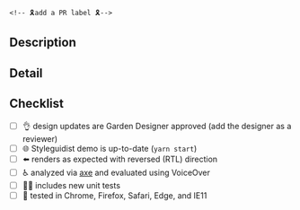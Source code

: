 <!-- structure the Title above as the first line of a
     https://conventionalcommits.org/ message. example: "feat(buttons):
     add a muted button component". the title informs the semantic
     version bump if this PR is merged. -->

                                                                                                                      <!-- 🎗add a PR label 🎗-->

## Description

<!-- a summary of the changes introduced by this PR. this description
     may populate the commit body and versioned changelog if the PR is
     merged. -->

## Detail

<!-- supporting details; screen shot, code, etc. -->

<!-- closes GITHUB_ISSUE -->

## Checklist

- [ ] :ok_hand: design updates are Garden Designer approved (add the
      designer as a reviewer)
- [ ] :globe_with_meridians: Styleguidist demo is up-to-date (`yarn start`)
- [ ] :arrow_left: renders as expected with reversed (RTL) direction
- [ ] :wheelchair: analyzed via [axe](https://www.deque.com/axe/) and evaluated using VoiceOver
- [ ] :guardsman: includes new unit tests
- [ ] :memo: tested in Chrome, Firefox, Safari, Edge, and IE11
